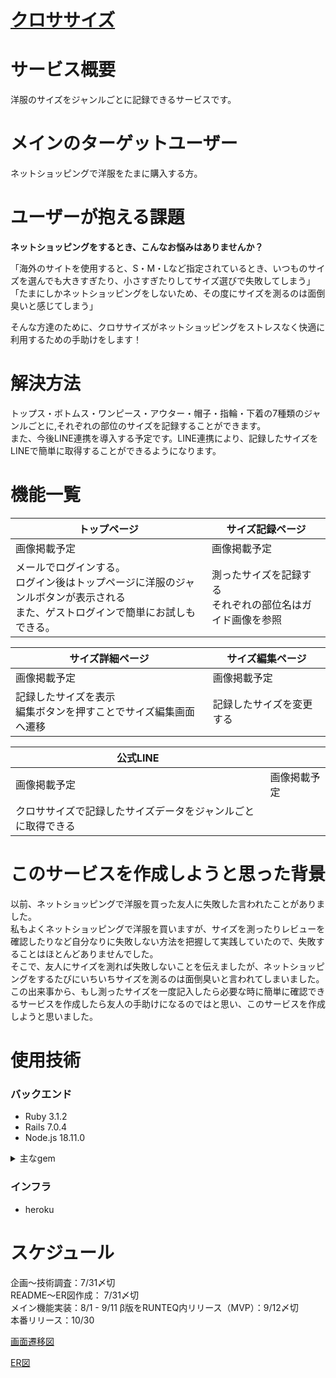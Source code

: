 # [クロササイズ](https://www.cloth-to-size.com/)

# サービス概要
洋服のサイズをジャンルごとに記録できるサービスです。  

# メインのターゲットユーザー
ネットショッピングで洋服をたまに購入する方。

# ユーザーが抱える課題
__ネットショッピングをするとき、こんなお悩みはありませんか？__  

「海外のサイトを使用すると、S・M・Lなど指定されているとき、いつものサイズを選んでも大きすぎたり、小さすぎたりしてサイズ選びで失敗してしまう」  
「たまにしかネットショッピングをしないため、その度にサイズを測るのは面倒臭いと感じてしまう」  

そんな方達のために、クロササイズがネットショッピングをストレスなく快適に利用するための手助けをします！

# 解決方法
トップス・ボトムス・ワンピース・アウター・帽子・指輪・下着の7種類のジャンルごとに,それぞれの部位のサイズを記録することができます。  
また、今後LINE連携を導入する予定です。LINE連携により、記録したサイズをLINEで簡単に取得することができるようになります。  

# 機能一覧
|  トップページ |  サイズ記録ページ  |
| ---- | ---- |
|  画像掲載予定  |  画像掲載予定  |
|  メールでログインする。<br>ログイン後はトップページに洋服のジャンルボタンが表示される<br>また、ゲストログインで簡単にお試しもできる。|  測ったサイズを記録する<br>それぞれの部位名はガイド画像を参照  |

|  サイズ詳細ページ |  サイズ編集ページ  |
| ---- | ---- |
|  画像掲載予定  |  画像掲載予定  |
|  記録したサイズを表示<br>編集ボタンを押すことでサイズ編集画面へ遷移  |  記録したサイズを変更する  |

|  公式LINE |    |
| ---- | ---- |
|  画像掲載予定  |  画像掲載予定  |
|  クロササイズで記録したサイズデータをジャンルごとに取得できる<br>  |    |

# このサービスを作成しようと思った背景
以前、ネットショッピングで洋服を買った友人に失敗した言われたことがありました。  
私もよくネットショッピングで洋服を買いますが、サイズを測ったりレビューを確認したりなど自分なりに失敗しない方法を把握して実践していたので、失敗することはほとんどありませんでした。  
そこで、友人にサイズを測れば失敗しないことを伝えましたが、ネットショッピングをするたびにいちいちサイズを測るのは面倒臭いと言われてしまいました。  
この出来事から、もし測ったサイズを一度記入したら必要な時に簡単に確認できるサービスを作成したら友人の手助けになるのではと思い、このサービスを作成しようと思いました。  

# 使用技術
### バックエンド
* Ruby 3.1.2
* Rails 7.0.4
* Node.js 18.11.0
<details>
<summary>主なgem</summary>

* [sorcery](https://github.com/Sorcery/sorcery)<br>
* [line-bot-api](https://github.com/line/line-bot-sdk-ruby)<br>
* [meta-tags](https://github.com/kpumuk/meta-tags)<br>
* [RSpec](https://github.com/rspec/rspec-rails)
</details>

### インフラ
* heroku




# スケジュール
企画〜技術調査：7/31〆切  
README〜ER図作成： 7/31〆切  
メイン機能実装：8/1 - 9/11
β版をRUNTEQ内リリース（MVP）：9/12〆切  
本番リリース：10/30

[画面遷移図](https://www.figma.com/file/k6cFM3JBXOUhb6XWVpuqEs/Untitled?node-id=0%3A1)

[ER図](https://app.diagrams.net/#Hsuzuki-yuka-27%2Fnet_shopping_size%2F01_edit_README.md%2Fnet_shopping.drawio)
